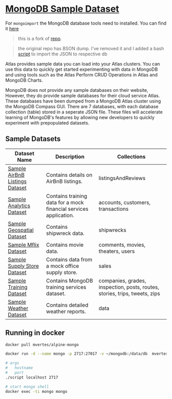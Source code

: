 # [MongoDB Sample Dataset](https://docs.atlas.mongodb.com/sample-data/available-sample-datasets/)

For `mongoimport` the MongoDB database tools need to installed. You can find it [here](https://www.mongodb.com/try/download/database-tools?tck=docs_databasetools)

> this is a fork of [repo](https://github.com/mcampo2/mongodb-sample-databases).

> the original repo has BSON dump. I've removed it and I added a bash [script](https://github.com/neelabalan/mongodb-sample-dataset/blob/main/script.sh) to import the JSON to respective db 

Atlas provides sample data you can load into your Atlas clusters. You can use this data to quickly get started experimenting with data in MongoDB and using tools such as the Atlas Perform CRUD Operations in Atlas and MongoDB Charts.

MongoDB does not provide any sample databases on their website, However, they do provide sample databases for their cloud service Atlas.  These databases have been dumped from a MongoDB Atlas cluster using the MongoDB Compass GUI.  There are 7 databases, with each database collection (table) stored in a seperate JSON file.  These files will accelerate learning of MongoDB's features by allowing new developers to quickly experiment with prepopulated datasets.


## Sample Datasets

| Dataset Name                                                                                | Description                                                       | Collections                                                                |
| ------------------------------------------------------------------------------------------- | ----------------------------------------------------------------- | -------------------------------------------------------------------------- |
| [Sample AirBnB Listings Dataset](https://docs.atlas.mongodb.com/sample-data/sample-airbnb/) | Contains details on AirBnB listings.                              | listingsAndReviews                                                         |
| [Sample Analytics Dataset](https://docs.atlas.mongodb.com/sample-data/sample-analytics/)    | Contains training data for a mock financial services application. | accounts, customers, transactions                                          |
| [Sample Geospatial Dataset](https://docs.atlas.mongodb.com/sample-data/sample-geospatial/)  | Contains shipwreck data.                                          | shipwrecks                                                                 |
| [Sample Mflix Dataset](https://docs.atlas.mongodb.com/sample-data/sample-mflix/)            | Contains movie data.                                              | comments, movies, theaters, users                                          |
| [Sample Supply Store Dataset](https://docs.atlas.mongodb.com/sample-data/sample-supplies/)  | Contains data from a mock office supply store.                    | sales                                                                      |
| [Sample Training Dataset](https://docs.atlas.mongodb.com/sample-data/sample-training/)      | Contains MongoDB training services dataset.                       | companies, grades, inspection, posts, routes, stories, trips, tweets, zips |
| [Sample Weather Dataset](https://docs.atlas.mongodb.com/sample-data/sample-weather/)        | Contains detailed weather reports.                                | data                                                                       |

## Running in docker

```bash
docker pull mvertes/alpine-mongo

docker run -d --name mongo -p 2717:27017 -v ~/mongodb:/data/db  mvertes/alpine-mongo

# args
#   hostname   
#   port
./script localhost 2717

# start mongo shell
docker exec -ti mongo mongo
```

